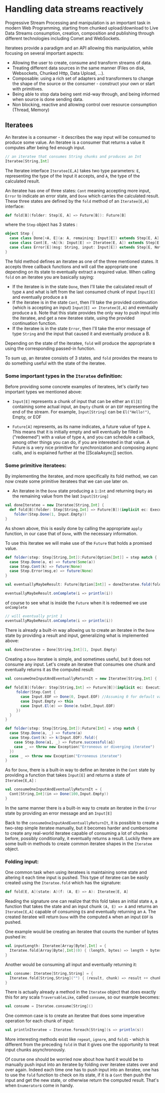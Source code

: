 <!--- Copyright (C) 2009-2016 Typesafe Inc. <http://www.typesafe.com> -->
# Handling data streams reactively

Progressive Stream Processing and manipulation is an important task in modern Web Programming, starting from chunked upload/download to Live Data Streams consumption, creation, composition and publishing through different technologies including Comet and WebSockets.

Iteratees provide a paradigm and an API allowing this manipulation, while focusing on several important aspects:

* Allowing the user to create, consume and transform streams of data.
* Treating different data sources in the same manner (Files on disk, Websockets, Chunked Http, Data Upload, ...).
* Composable: using a rich set of adapters and transformers to change the shape of the source or the consumer - construct your own or start with primitives.
* Being able to stop data being sent mid-way through, and being informed when source is done sending data.
* Non blocking, reactive and allowing control over resource consumption (Thread, Memory)

## Iteratees

An Iteratee is a consumer - it describes the way input will be consumed to produce some value. An Iteratee is a consumer that returns a value it computes after being fed enough input.

```scala
// an iteratee that consumes String chunks and produces an Int
Iteratee[String,Int]
```

The Iteratee interface `Iteratee[E,A]` takes two type parameters: `E`, representing the type of the Input it accepts, and `A`, the type of the calculated result.

An iteratee has one of three states: `Cont` meaning accepting more input, `Error` to indicate an error state, and `Done` which carries the calculated result. These three states are defined by the `fold` method of an `Iteratee[E,A]` interface:

```scala
def fold[B](folder: Step[E, A] => Future[B]): Future[B]
```

where the `Step` object has 3 states :

```scala
object Step {
  case class Done[+A, E](a: A, remaining: Input[E]) extends Step[E, A]
  case class Cont[E, +A](k: Input[E] => Iteratee[E, A]) extends Step[E, A]
  case class Error[E](msg: String, input: Input[E]) extends Step[E, Nothing]
}
```

The fold method defines an iteratee as one of the three mentioned states. It accepts three callback functions and will call the appropriate one depending on its state to eventually extract a required value. When calling `fold` on an iteratee you are basically saying:

- If the iteratee is in the state `Done`, then I'll take the calculated result of type `A` and what is left from the last consumed chunk of input `Input[E]` and eventually produce a `B`
- If the iteratee is in the state `Cont`, then I'll take the provided continuation (which is accepting an input) `Input[E] => Iteratee[E,A]` and eventually produce a `B`. Note that this state provides the only way to push input into the iteratee, and get a new iteratee state, using the provided continuation function. 
- If the iteratee is in the state `Error`, then I'll take the error message of type `String` and the input that caused it and eventually produce a B.

Depending on the state of the iteratee, `fold` will produce the appropriate `B` using the corresponding passed-in function.

To sum up, an iteratee consists of 3 states, and `fold` provides the means to do something useful with the state of the iteratee.

### Some important types in the `Iteratee` definition:

Before providing some concrete examples of iteratees, let's clarify two important types we mentioned above:

- `Input[E]` represents a chunk of input that can be either an `El[E]` containing some actual input, an `Empty` chunk or an `EOF` representing the end of the stream.
For example, `Input[String]` can be `El("Hello!")`, Empty, or EOF

- `Future[A]` represents, as its name indicates, a future value of type `A`. This means that it is initially empty and will eventually be filled in ("redeemed") with a value of type `A`, and you can schedule a callback, among other things you can do, if you are interested in that value. A Future is a very nice primitive for synchronization and composing async calls, and is explained further at the [[ScalaAsync]] section.

### Some primitive iteratees:

By implementing the iteratee, and more specifically its fold method, we can now create some primitive iteratees that we can use later on.

- An iteratee in the `Done` state producing a `1:Int` and returning `Empty` as the remaining value from the last `Input[String]`

```scala
val doneIteratee = new Iteratee[String,Int] {
  def fold[B](folder: Step[String,Int] => Future[B])(implicit ec: ExecutionContext) : Future[B] = 
    folder(Step.Done(1, Input.Empty))
}
```

As shown above, this is easily done by calling the appropriate `apply` function, in our case that of `Done`, with the necessary information.

To use this iteratee we will make use of the `Future` that holds a promised value.

```scala
def folder(step: Step[String,Int]):Future[Option[Int]] = step match {
  case Step.Done(a, e) => future(Some(a))
  case Step.Cont(k) => future(None)
  case Step.Error(msg,e) => future(None)
} 

val eventuallyMaybeResult: Future[Option[Int]] = doneIteratee.fold(folder)

eventuallyMaybeResult.onComplete(i => println(i))
```

of course to see what is inside the `Future` when it is redeemed we use `onComplete`

```scala
// will eventually print 1
eventuallyMaybeResult.onComplete(i => println(i))
```

There is already a built-in way allowing us to create an iteratee in the `Done` state by providing a result and input, generalizing what is implemented above:

```scala
val doneIteratee = Done[String,Int](1, Input.Empty)
```

Creating a `Done` iteratee is simple, and sometimes useful, but it does not consume any input. Let's create an iteratee that consumes one chunk and eventually returns it as the computed result:

```scala
val consumeOneInputAndEventuallyReturnIt = new Iteratee[String,Int] {
    
def fold[B](folder: Step[String,Int] => Future[B])(implicit ec: ExecutionContext): Future[B] = {
     folder(Step.Cont {
       case Input.EOF => Done(0, Input.EOF) //Assuming 0 for default value
       case Input.Empty => this
       case Input.El(e) => Done(e.toInt,Input.EOF) 
     })
  }
}

def folder(step: Step[String,Int]):Future[Int] = step match {
  case Step.Done(a, _) => future(a)
  case Step.Cont(k) => k(Input.EOF).fold({
    case Step.Done(a1, _) => Future.successful(a1)
    case _ => throw new Exception("Erroneous or diverging iteratee")
  })
  case _ => throw new Exception("Erroneous iteratee")
} 

```

As for `Done`, there is a built-in way to define an iteratee in the `Cont` state by providing a function that takes `Input[E]` and returns a state of `Iteratee[E,A]` :

```scala
val consumeOneInputAndEventuallyReturnIt = {
  Cont[String,Int](in => Done(100,Input.Empty))
}
```

In the same manner there is a built-in way to create an iteratee in the `Error` state by providing an error message and an `Input[E]`

Back to the `consumeOneInputAndEventuallyReturnIt`, it is possible to create a two-step simple iteratee manually, but it becomes harder and cumbersome to create any real-world iteratee capable of consuming a lot of chunks before, possibly conditionally, it eventually returns a result. Luckily there are some built-in methods to create common iteratee shapes in the `Iteratee` object.

### Folding input:

One common task when using iteratees is maintaining some state and altering it each time input is pushed. This type of iteratee can be easily created using the `Iteratee.fold` which has the signature:

```scala
def fold[E, A](state: A)(f: (A, E) => A): Iteratee[E, A]
```

Reading the signature one can realize that this fold takes an initial state `A`, a function that takes the state and an input chunk `(A, E) => A` and returns an `Iteratee[E,A]` capable of consuming `E`s and eventually returning an `A`. The created iteratee will return `Done` with the computed `A` when an input `EOF` is pushed.

One example would be creating an iteratee that counts the number of bytes pushed in:

```scala
val inputLength: Iteratee[Array[Byte],Int] = {
  Iteratee.fold[Array[Byte],Int](0) { (length, bytes) => length + bytes.size }
}
```
Another would be consuming all input and eventually returning it:

```scala
val consume: Iteratee[String,String] = {
  Iteratee.fold[String,String]("") { (result, chunk) => result ++ chunk }
}
```

There is actually already a method in the `Iteratee` object that does exactly this for any scala `TraversableLike`, called `consume`, so our example becomes:

```scala
val consume = Iteratee.consume[String]()
```

One common case is to create an iteratee that does some imperative operation for each chunk of input:

```scala
val printlnIteratee = Iteratee.foreach[String](s => println(s))
```

More interesting methods exist like `repeat`, `ignore`, and `fold1` - which is different from the preceding `fold` in that it gives one the opportunity to treat input chunks asynchronously.

Of course one should be worried now about how hard it would be to manually push input into an iteratee by folding over iteratee states over and over again. Indeed each time one has to push input into an iteratee, one has to use the `fold` function to check on its state, if it is a `Cont` then push the input and get the new state, or otherwise return the computed result. That's when `Enumerator`s come in handy.
